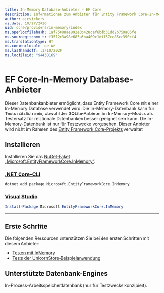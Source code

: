 ```yaml
---
title: In-Memory Database-Anbieter – EF Core
description: Informationen zum Anbieter für Entity Framework Core-In-Memory-Datenbanken
author: ajcvickers
ms.date: 10/27/2016
uid: core/providers/in-memory/index
ms.openlocfilehash: 1af75088ae892e3b428caf6bdb31dd2b750a05fe
ms.sourcegitcommit: f3512e3a98e685a3ba409c1d0157ce85cc390cf4
ms.translationtype: HT
ms.contentlocale: de-DE
ms.lasthandoff: 11/10/2020
ms.locfileid: "94430169"
---
```

# <a name="ef-core-in-memory-database-provider"></a>EF Core-In-Memory Database-Anbieter

Dieser Datenbankanbieter ermöglicht, dass Entity Framework Core mit einer In-Memory Database verwendet wird. Die In-Memory-Datenbank kann für Tests nützlich sein, obwohl der SQLite-Anbieter im In-Memory-Modus als Testersatz für relationale Datenbanken besser geeignet sein kann. Die In-Memory-Datenbank ist nur für Testzwecke vorgesehen. Dieser Anbieter wird nicht im Rahmen des [Entity Framework Core-Projekts](https://github.com/dotnet/efcore) verwaltet.

## <a name="install"></a>Installieren

Installieren Sie das [NuGet-Paket „Microsoft.EntityFrameworkCore.InMemory“](https://www.nuget.org/packages/Microsoft.EntityFrameworkCore.InMemory/).

### <a name="net-core-cli"></a>[.NET Core-CLI](#tab/dotnet-core-cli)

```dotnetcli
dotnet add package Microsoft.EntityFrameworkCore.InMemory
```

### <a name="visual-studio"></a>[Visual Studio](#tab/vs)

```powershell
Install-Package Microsoft.EntityFrameworkCore.InMemory
```

***

## <a name="get-started"></a>Erste Schritte

Die folgenden Ressourcen unterstützen Sie bei den ersten Schritten mit diesem Anbieter:

* [Testen mit InMemory](xref:core/testing/in-memory)
* [Tests der UnicornStore-Beispielanwendung](https://github.com/rowanmiller/UnicornStore/blob/master/UnicornStore/src/UnicornStore.Tests/Controllers/ShippingControllerTests.cs)

## <a name="supported-database-engines"></a>Unterstützte Datenbank-Engines

In-Process-Arbeitsspeicherdatenbank (nur für Testzwecke konzipiert).
